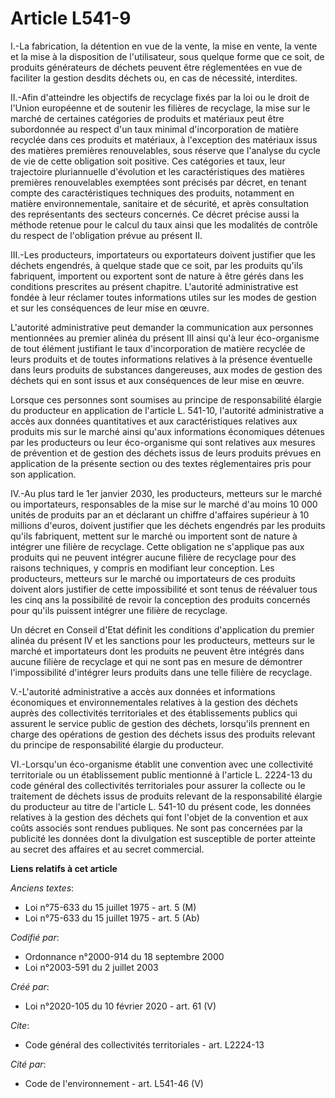 # Article L541-9

I.-La fabrication, la détention en vue de la vente, la mise en vente, la vente et la mise à la disposition de l'utilisateur,
sous quelque forme que ce soit, de produits générateurs de déchets peuvent être réglementées en vue de faciliter la gestion
desdits déchets ou, en cas de nécessité, interdites.

II.-Afin d'atteindre les objectifs de recyclage fixés par la loi ou le droit de l'Union européenne et de soutenir les
filières de recyclage, la mise sur le marché de certaines catégories de produits et matériaux peut être subordonnée au
respect d'un taux minimal d'incorporation de matière recyclée dans ces produits et matériaux, à l'exception des matériaux
issus des matières premières renouvelables, sous réserve que l'analyse du cycle de vie de cette obligation soit positive. Ces
catégories et taux, leur trajectoire pluriannuelle d'évolution et les caractéristiques des matières premières renouvelables
exemptées sont précisés par décret, en tenant compte des caractéristiques techniques des produits, notamment en matière
environnementale, sanitaire et de sécurité, et après consultation des représentants des secteurs concernés. Ce décret précise
aussi la méthode retenue pour le calcul du taux ainsi que les modalités de contrôle du respect de l'obligation prévue au
présent II.

III.-Les producteurs, importateurs ou exportateurs doivent justifier que les déchets engendrés, à quelque stade que ce soit,
par les produits qu'ils fabriquent, importent ou exportent sont de nature à être gérés dans les conditions prescrites au
présent chapitre. L'autorité administrative est fondée à leur réclamer toutes informations utiles sur les modes de gestion et
sur les conséquences de leur mise en œuvre.

L'autorité administrative peut demander la communication aux personnes mentionnées au premier alinéa du présent III ainsi
qu'à leur éco-organisme de tout élément justifiant le taux d'incorporation de matière recyclée de leurs produits et de toutes
informations relatives à la présence éventuelle dans leurs produits de substances dangereuses, aux modes de gestion des
déchets qui en sont issus et aux conséquences de leur mise en œuvre.

Lorsque ces personnes sont soumises au principe de responsabilité élargie du producteur en application de l'article L.
541-10, l'autorité administrative a accès aux données quantitatives et aux caractéristiques relatives aux produits mis sur le
marché ainsi qu'aux informations économiques détenues par les producteurs ou leur éco-organisme qui sont relatives aux
mesures de prévention et de gestion des déchets issus de leurs produits prévues en application de la présente section ou des
textes réglementaires pris pour son application.

IV.-Au plus tard le 1er janvier 2030, les producteurs, metteurs sur le marché ou importateurs, responsables de la mise sur le
marché d'au moins 10 000 unités de produits par an et déclarant un chiffre d'affaires supérieur à 10 millions d'euros,
doivent justifier que les déchets engendrés par les produits qu'ils fabriquent, mettent sur le marché ou importent sont de
nature à intégrer une filière de recyclage. Cette obligation ne s'applique pas aux produits qui ne peuvent intégrer aucune
filière de recyclage pour des raisons techniques, y compris en modifiant leur conception. Les producteurs, metteurs sur le
marché ou importateurs de ces produits doivent alors justifier de cette impossibilité et sont tenus de réévaluer tous les
cinq ans la possibilité de revoir la conception des produits concernés pour qu'ils puissent intégrer une filière de
recyclage.

Un décret en Conseil d'Etat définit les conditions d'application du premier alinéa du présent IV et les sanctions pour les
producteurs, metteurs sur le marché et importateurs dont les produits ne peuvent être intégrés dans aucune filière de
recyclage et qui ne sont pas en mesure de démontrer l'impossibilité d'intégrer leurs produits dans une telle filière de
recyclage.

V.-L'autorité administrative a accès aux données et informations économiques et environnementales relatives à la gestion des
déchets auprès des collectivités territoriales et des établissements publics qui assurent le service public de gestion des
déchets, lorsqu'ils prennent en charge des opérations de gestion des déchets issus des produits relevant du principe de
responsabilité élargie du producteur.

VI.-Lorsqu'un éco-organisme établit une convention avec une collectivité territoriale ou un établissement public mentionné à
l'article L. 2224-13 du code général des collectivités territoriales pour assurer la collecte ou le traitement de déchets
issus de produits relevant de la responsabilité élargie du producteur au titre de l'article L. 541-10 du présent code, les
données relatives à la gestion des déchets qui font l'objet de la convention et aux coûts associés sont rendues publiques. Ne
sont pas concernées par la publicité les données dont la divulgation est susceptible de porter atteinte au secret des
affaires et au secret commercial.

**Liens relatifs à cet article**

_Anciens textes_:

  - Loi n°75-633 du 15 juillet 1975 - art. 5 (M)
  - Loi n°75-633 du 15 juillet 1975 - art. 5 (Ab)

_Codifié par_:

  - Ordonnance n°2000-914 du 18 septembre 2000
  - Loi n°2003-591 du 2 juillet 2003

_Créé par_:

  - Loi n°2020-105 du 10 février 2020 - art. 61 (V)

_Cite_:

  - Code général des collectivités territoriales - art. L2224-13

_Cité par_:

  - Code de l'environnement - art. L541-46 (V)
